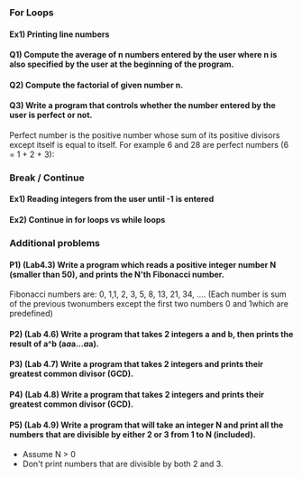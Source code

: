 ### For Loops

#### Ex1) Printing line numbers

#### Q1) Compute the average of n numbers entered by the user where n is also specified by the user at the beginning of the program.

#### Q2)  Compute the factorial of given number n.

#### Q3) Write a program that controls whether the number entered by the user is perfect or not. 

Perfect number is the positive number whose sum of its positive divisors except itself is equal to itself. For example 6 and 28 are perfect numbers (6 = 1 + 2 + 3): 

### Break / Continue

#### Ex1) Reading integers from the user until -1 is entered

#### Ex2) Continue in for loops vs while loops

### Additional problems

#### P1) (Lab4.3) Write a program which reads a positive integer number N (smaller than 50), and prints the N'th Fibonacci number. 

Fibonacci numbers are: 0, 1,1, 2, 3, 5, 8, 13, 21, 34, .... 
(Each number is sum of the previous twonumbers except the first two numbers 0 and 1which are predefined)

#### P2) (Lab 4.6) Write a program that takes 2 integers a and b, then prints the result of a^b (a*a*a...*a*a). 

#### P3) (Lab 4.7) Write a program that takes 2 integers and prints their greatest common divisor (GCD). 

#### P4) (Lab 4.8) Write a program that takes 2 integers and prints their greatest common divisor (GCD). 

#### P5) (Lab 4.9) Write a program that will take an integer N and print all the numbers that are divisible by either 2 or 3 from 1 to N (included). 
 
 - Assume N > 0 
 - Don't print numbers that are divisible by both 2 and 3. 
 
